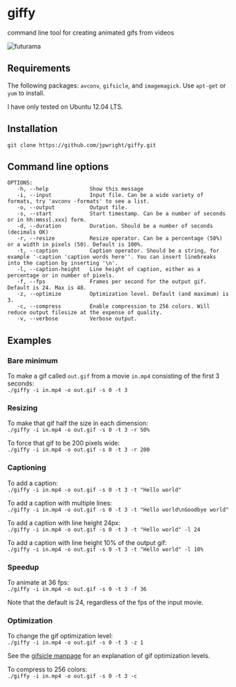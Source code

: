 giffy
=====

command line tool for creating animated gifs from videos

![futurama](https://raw.github.com/jpwright/giffy/master/farnsworth.gif)

Requirements
------------
The following packages: `avconv`, `gifsicle`, and `imagemagick`. Use `apt-get` or `yum` to install.

I have only tested on Ubuntu 12.04 LTS.

Installation
------------
`git clone https://github.com/jpwright/giffy.git`

Command line options
--------------------

    OPTIONS:
       -h, --help             Show this message
       -i, --input            Input file. Can be a wide variety of formats, try 'avconv -formats' to see a list.
       -o, --output           Output file. 
       -s, --start            Start timestamp. Can be a number of seconds or in hh:mmss[.xxx] form.
       -d, --duration         Duration. Should be a number of seconds (decimals OK)
       -r, --resize           Resize operator. Can be a percentage (50%) or a width in pixels (50). Default is 100%.
       -t, --caption          Caption operator. Should be a string, for example '-caption 'caption words here''. You can insert linebreaks into the caption by inserting '\n'.
       -l, --caption-height   Line height of caption, either as a percentage or in number of pixels.
       -f, --fps              Frames per second for the output gif. Default is 24. Max is 48.
       -z, --optimize         Optimization level. Default (and maximum) is 3.
       -c, --compress         Enable compression to 256 colors. Will reduce output filesize at the expense of quality.
       -v, --verbose          Verbose output.
   
Examples
--------

### Bare minimum
To make a gif called `out.gif` from a movie `in.mp4` consisting of the first 3 seconds:<br />
`./giffy -i in.mp4 -o out.gif -s 0 -t 3`

### Resizing
To make that gif half the size in each dimension:<br />
`./giffy -i in.mp4 -o out.gif -s 0 -t 3 -r 50%`

To force that gif to be 200 pixels wide:<br />
`./giffy -i in.mp4 -o out.gif -s 0 -t 3 -r 200`

### Captioning
To add a caption:<br />
`./giffy -i in.mp4 -o out.gif -s 0 -t 3 -t "Hello world"`

To add a caption with multiple lines:<br />
`./giffy -i in.mp4 -o out.gif -s 0 -t 3 -t "Hello world\nGoodbye world"`

To add a caption with line height 24px:<br />
`./giffy -i in.mp4 -o out.gif -s 0 -t 3 -t "Hello world" -l 24`

To add a caption with line height 10% of the output gif:<br />
`./giffy -i in.mp4 -o out.gif -s 0 -t 3 -t "Hello world" -l 10%`

### Speedup
To animate at 36 fps:<br />
`./giffy -i in.mp4 -o out.gif -s 0 -t 3 -f 36`

Note that the default is 24, regardless of the fps of the input movie.

### Optimization
To change the gif optimization level:<br />
`./giffy -i in.mp4 -o out.gif -s 0 -t 3 -z 1`

See the [gifsicle manpage](http://www.lcdf.org/gifsicle/man.html) for an explanation of gif optimization levels.<br />

To compress to 256 colors:<br />
`./giffy -i in.mp4 -o out.gif -s 0 -t 3 -c`



